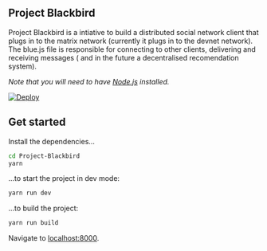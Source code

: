 ## Project Blackbird

Project Blackbird is a intiative to build a distributed social network client that plugs in to the matrix network (currently it plugs in to the devnet network). The blue.js file is responsible for connecting to other clients, delivering and receiving messages ( and in the future a decentralised recomendation system).

_Note that you will need to have [Node.js](https://nodejs.org) installed._

[![Deploy](https://www.herokucdn.com/deploy/button.svg)](https://heroku.com/deploy?template=https://github.com/RadGade/Project-Blackbird)

## Get started

Install the dependencies...

```bash
cd Project-Blackbird
yarn
```

...to start the project in dev mode:

```bash
yarn run dev
```

...to build the project:

```bash
yarn run build
```

Navigate to [localhost:8000](http://localhost:8000).
